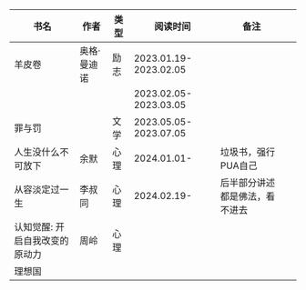 
| 书名               | 作者     | 类型  | 阅读时间                  | 备注              |     |
| ---------------- | ------ | --- | --------------------- | --------------- | --- |
| 羊皮卷              | 奥格·曼迪诺 | 励志  | 2023.01.19-2023.02.05 |                 |     |
|                  |        |     | 2023.02.05-2023.03.05 |                 |     |
| 罪与罚              |        | 文学  | 2023.05.05-2023.07.05 |                 |     |
| 人生没什么不可放下        | 余默     | 心理  | 2024.01.01-           | 垃圾书，强行PUA自己     |     |
| 从容淡定过一生          | 李叔同    | 心理  | 2024.02.19-           | 后半部分讲述都是佛法，看不进去 |     |
| 认知觉醒: 开启自我改变的原动力 | 周岭     | 心理  |                       |                 |     |
| 理想国              |        |     |                       |                 |     |

